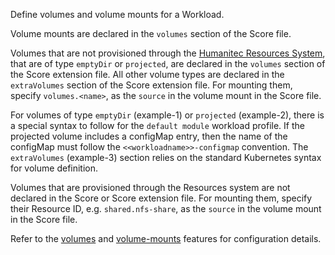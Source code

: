 Define volumes and volume mounts for a Workload.

Volume mounts are declared in the `volumes` section of the Score file.

Volumes that are not provisioned through the [Humanitec Resources System](https://developer.humanitec.com/platform-orchestrator/reference/resource-types#volume), that are of type `emptyDir` or `projected`, are declared in the `volumes` section of the Score extension file. All other volume types are declared in the `extraVolumes` section of the Score extension file. For mounting them, specify `volumes.<name>`, as the `source` in the volume mount in the Score file.

For volumes of type `emptyDir` (example-1) or `projected` (example-2), there is a special syntax to follow for the `default module` workload profile. If the projected volume includes a configMap entry, then the name of the configMap must follow the `<<workloadname>>-configmap` convention. The `extraVolumes` (example-3) section relies on the standard Kubernetes syntax for volume definition.

Volumes that are provisioned through the Resources system are not declared in the Score or Score extension file. For mounting them, specify their Resource ID, e.g. `shared.nfs-share`, as the `source` in the volume mount in the Score file.

Refer to the [volumes](https://developer.humanitec.com/integration-and-extensions/workload-profiles/features/#humanitecvolumes) and [volume-mounts](https://developer.humanitec.com/integration-and-extensions/workload-profiles/features/#humaniteccontainers---volume-mounts) features for configuration details.